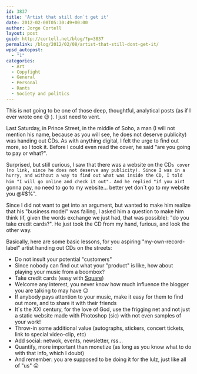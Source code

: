 ```yaml
---
id: 3837
title: 'Artist that still don`t get it'
date: 2012-02-08T05:30:49+00:00
author: Jorge Cortell
layout: post
guid: http://cortell.net/blog/?p=3837
permalink: /blog/2012/02/08/artist-that-still-dont-get-it/
wpsd_autopost:
  - "1"
categories:
  - Art
  - Copyfight
  - General
  - Personal
  - Rants
  - Society and politics
---
```

This is not going to be one of those deep, thoughtful, analytical posts (as if I ever wrote one 😉 ). I just need to vent.

Last Saturday, in Prince Street, in the middle of Soho, a man (I will not mention his name, because as you will see, he does not deserve publicity) was handing out CDs. As with anything digital, I felt the urge to find out more, so I took it. Before I could even read the cover, he said "are you going to pay or what?".

Surprised, but still curious, I saw that there was a website on the CD`s cover (no link, since he does not deserve any publicity). Since I was in a hurry, and without a way to find out what was inside the CD, I told him "I will go online and check it out". And he replied "if you ain`t gonna pay, no need to go to my website... better yet don`t go to my website you @#$%".

Since I did not want to get into an argument, but wanted to make him realize that his "business model" was failing, I asked him a question to make him think (if, given the words exchange we just had, that was possible): "do you take credit cards?". He just took the CD from my hand, furious, and look the other way.

Basically, here are some basic lessons, for you aspiring "my-own-record-label" artist handing out CDs on the streets:

  * Do not insult your potential "customers"
  * Since nobody can find out what your "product" is like, how about playing your music from a boombox?
  * Take credit cards (easy with <a title="https://squareup.com/" href="https://squareup.com/" target="_blank">Square</a>)
  * Welcome any interest, you never know how much influence the blogger you are talking to may have 😉
  * If anybody pays attention to your music, make it easy for them to find out more, and to share it with their friends
  * It`s the XXI century, for the love of God, use the frigging net and not just a static website made with Photoshop (sic) with not even samples of your work!
  * Throw-in some additional value (autographs, stickers, concert tickets, link to special video-clip, etc)
  * Add social: netwok, events, newsletter, rss...
  * Quantify, more important than monetize (as long as you know what to do with that info, which I doubt)
  * And remember: you are supposed to be doing it for the lulz, just like all of "us" 😛